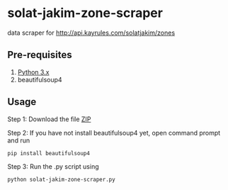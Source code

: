 solat-jakim-zone-scraper
=====================
data scraper for http://api.kayrules.com/solatjakim/zones

## Pre-requisites  

1. [Python 3.x](https://www.python.org/downloads/release/python-352)
2. beautifulsoup4

## Usage

Step 1: Download the file [ZIP](https://github.com/rizaljamhari/solat-jakim-zone-scraper/) 

Step 2: If you have not install beautifulsoup4 yet, open command prompt and run 
```
pip install beautifulsoup4
```

Step 3: Run the .py script using
```
python solat-jakim-zone-scraper.py
```
